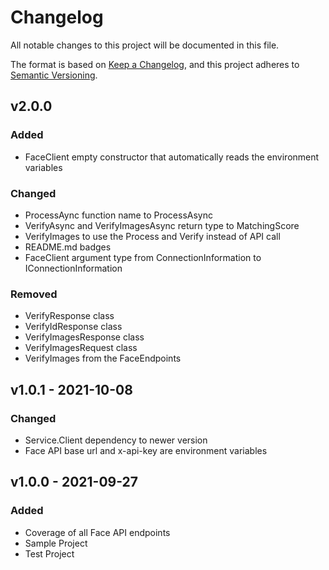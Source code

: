 # Changelog

All notable changes to this project will be documented in this file.

The format is based on [Keep a Changelog](https://keepachangelog.com/en/1.0.0/),
and this project adheres to [Semantic Versioning](https://semver.org/spec/v2.0.0.html).

## v2.0.0

### Added

- FaceClient empty constructor that automatically reads the environment variables

### Changed

- ProcessAync function name to ProcessAsync
- VerifyAsync and VerifyImagesAsync return type to MatchingScore
- VerifyImages to use the Process and Verify instead of API call
- README.md badges
- FaceClient argument type from ConnectionInformation to IConnectionInformation

### Removed

- VerifyResponse class
- VerifyIdResponse class
- VerifyImagesResponse class
- VerifyImagesRequest class
- VerifyImages from the FaceEndpoints

## v1.0.1 - 2021-10-08

### Changed

- Service.Client dependency to newer version
- Face API base url and x-api-key are environment variables

## v1.0.0 - 2021-09-27

### Added

- Coverage of all Face API endpoints
- Sample Project
- Test Project
